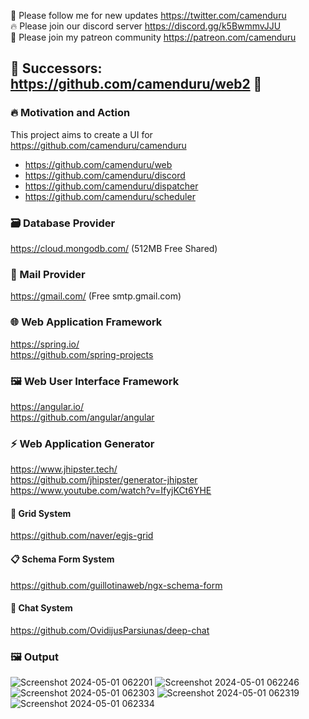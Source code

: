 🐣 Please follow me for new updates https://twitter.com/camenduru <br />
🔥 Please join our discord server https://discord.gg/k5BwmmvJJU <br />
🥳 Please join my patreon community https://patreon.com/camenduru <br />

## 🚦 Successors: https://github.com/camenduru/web2 🚦

### 🔥 Motivation and Action

This project aims to create a UI for https://github.com/camenduru/camenduru

- https://github.com/camenduru/web <br />
- https://github.com/camenduru/discord <br />
- https://github.com/camenduru/dispatcher <br />
- https://github.com/camenduru/scheduler <br />

### 🗃️ Database Provider

https://cloud.mongodb.com/ (512MB Free Shared)

### 💌 Mail Provider

https://gmail.com/ (Free smtp.gmail.com)

### 🌐 Web Application Framework

https://spring.io/ <br />
https://github.com/spring-projects <br />

### 🖼️ Web User Interface Framework

https://angular.io/ <br />
https://github.com/angular/angular <br />

### ⚡ Web Application Generator

https://www.jhipster.tech/ <br />
https://github.com/jhipster/generator-jhipster <br />
https://www.youtube.com/watch?v=IfyjKCt6YHE <br />

#### 🍱 Grid System

https://github.com/naver/egjs-grid <br />

#### 📋 Schema Form System

https://github.com/guillotinaweb/ngx-schema-form <br />

#### 💬 Chat System

https://github.com/OvidijusParsiunas/deep-chat <br />

### 🖼 Output

![Screenshot 2024-05-01 062201](https://github.com/camenduru/web/assets/54370274/8785ceea-4871-405d-a10e-ef6855e1b907)
![Screenshot 2024-05-01 062246](https://github.com/camenduru/web/assets/54370274/ba29deeb-d828-4138-9b45-4d691b31de6a)
![Screenshot 2024-05-01 062303](https://github.com/camenduru/web/assets/54370274/914f9d64-5474-47cd-800c-fe7d2f89e8c0)
![Screenshot 2024-05-01 062319](https://github.com/camenduru/web/assets/54370274/0dbd17b2-75a3-4cba-97fc-786ea7a4d2b0)
![Screenshot 2024-05-01 062334](https://github.com/camenduru/web/assets/54370274/af22175e-aad4-49aa-a4f3-228e2c421b26)
